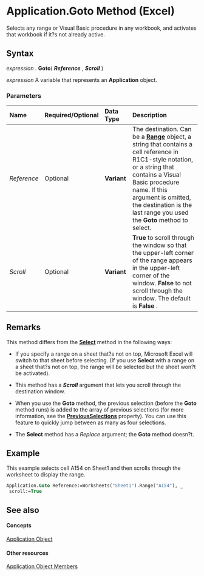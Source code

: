 
# Application.Goto Method (Excel)

Selects any range or Visual Basic procedure in any workbook, and activates that workbook if it?s not already active.


## Syntax

 _expression_ . **Goto**( **_Reference_** , **_Scroll_** )

 _expression_ A variable that represents an **Application** object.


### Parameters



|**Name**|**Required/Optional**|**Data Type**|**Description**|
|:-----|:-----|:-----|:-----|
| _Reference_|Optional| **Variant**|The destination. Can be a  **[Range](b8207778-0dcc-4570-1234-f130532cc8cd.md)** object, a string that contains a cell reference in R1C1-style notation, or a string that contains a Visual Basic procedure name. If this argument is omitted, the destination is the last range you used the **Goto** method to select.|
| _Scroll_|Optional| **Variant**| **True** to scroll through the window so that the upper-left corner of the range appears in the upper-left corner of the window. **False** to not scroll through the window. The default is **False** .|

## Remarks

This method differs from the  **[Select](46c12f85-fae5-15ea-3500-81ff8be49cdb.md)** method in the following ways:


- If you specify a range on a sheet that?s not on top, Microsoft Excel will switch to that sheet before selecting. (If you use  **Select** with a range on a sheet that?s not on top, the range will be selected but the sheet won?t be activated).
    
- This method has a  **_Scroll_** argument that lets you scroll through the destination window.
    
- When you use the  **Goto** method, the previous selection (before the **Goto** method runs) is added to the array of previous selections (for more information, see the **[PreviousSelections](967ba122-700c-dca5-1b95-aeaf59e9f19c.md)** property). You can use this feature to quickly jump between as many as four selections.
    
- The  **Select** method has a _Replace_ argument; the **Goto** method doesn?t.
    

## Example

This example selects cell A154 on Sheet1 and then scrolls through the worksheet to display the range.


```vb
Application.Goto Reference:=Worksheets("Sheet1").Range("A154"), _ 
 scroll:=True
```


## See also


#### Concepts


[Application Object](19b73597-5cf9-4f56-8227-b5211f657f6f.md)
#### Other resources


[Application Object Members](4cb9ca42-8d07-cc9c-2d80-4eb9a5921e1e.md)
